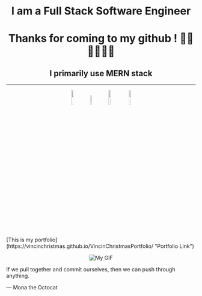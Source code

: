 <h1 align="center">I am a Full Stack Software Engineer</h1>
<h1 align="center">Thanks for coming to my github ! 🍺🍺🍺🍺🍺🍺</h1>
<h2 align="center">I primarily use MERN stack</h2>

----------------------------------------------------------------------------------------------------------------------------------------------------------------------
<div align = "center" >
<img src="https://clipground.com/images/mongodb-png-logo-7.png" width= 10%> 
<img src="https://cdn.icon-icons.com/icons2/2699/PNG/512/expressjs_logo_icon_169185.png" width=8%>
<img src="https://tse2-mm.cn.bing.net/th/id/OIP-C.JCGGgssMIuUrZFU3I6jv0AHaHC?rs=1&pid=ImgDetMain" width=10%>
<img src="https://www.mindrops.com/images/nodejs-image.png" width=10%>
</div> 
[This is my portfolio](https://vincinchristmas.github.io/VincinChristmasPortfolio/ "Portfolio Link")
<div align="center">

![My GIF](https://media.giphy.com/media/v1.Y2lkPTc5MGI3NjExOHd4N3VkeGpzcGg0bW15czJvaTByMDM5ZWhxZ2F1eHF4dXJ2YzM2ciZlcD12MV9pbnRlcm5hbF9naWZfYnlfaWQmY3Q9Zw/oOW5zSHFAfojM21cjD/giphy.gif)


</div>



If we pull together and commit ourselves, then we can push through anything.

— Mona the Octocat





